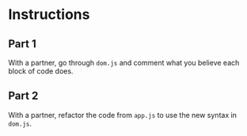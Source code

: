 # Instructions

## Part 1
With a partner, go through `dom.js` and comment what you believe each block of code does. 

## Part 2
With a partner, refactor the code from `app.js` to use the new syntax in `dom.js`. 